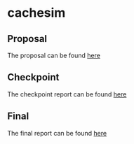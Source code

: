 # cachesim

## Proposal
The proposal can be found [here](./docs/proposal.pdf)

## Checkpoint
The checkpoint report can be found [here](./docs/checkpoint.pdf)

## Final
The final report can be found [here](.)
